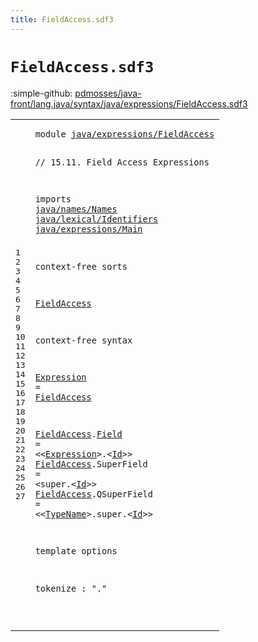 ```yaml
---
title: FieldAccess.sdf3
---
```


# `FieldAccess.sdf3`

:simple-github: [pdmosses/java-front/lang.java/syntax/java/expressions/FieldAccess.sdf3]

[pdmosses/java-front/lang.java/syntax/java/expressions/FieldAccess.sdf3]: https://github.com/pdmosses/java-front/blob/master/lang.java/syntax/java/expressions/FieldAccess.sdf3 "The source file on GitHub"

<div class="sdf3"><table class="highlighttable"><tbody><tr><td class="linenos"><div class="linenodiv"><pre><span></span>1
2
3
4
5
6
7
8
9
10
11
12
13
14
15
16
17
18
19
20
21
22
23
24
25
26
27
</pre></div></td>
<td class="code"><pre><code><span class="keyword">module</span> <a href="../Main.sdf3#java/expressions/FieldAccess_181_209" id="java/expressions/FieldAccess_7_35" title="Referenced at ../Main.sdf3 line 10">java/expressions/FieldAccess</a>

<span class="layout">// 15.11. Field Access Expressions</span>

<span class="keyword">imports</span>
  <a href="../../names/Names.sdf3#java/names/Names_7_23" id="java/names/Names_83_99" title="Defined at ../../names/Names.sdf3 line 1">java/names/Names</a>
  <a href="../../lexical/Identifiers.sdf3#java/lexical/Identifiers_7_31" id="java/lexical/Identifiers_102_126" title="Defined at ../../lexical/Identifiers.sdf3 line 1">java/lexical/Identifiers</a>
  <a href="../Main.sdf3#java/expressions/Main_7_28" id="java/expressions/Main_129_150" title="Defined at ../Main.sdf3 line 1">java/expressions/Main</a>

<span class="keyword">context-free sorts</span>

  <a href="../AssignmentOperators.sdf3#FieldAccess_938_949" id="FieldAccess_174_185" title="Referenced at ../AssignmentOperators.sdf3 line 30; ../Disambiguation.sdf3 line 57; line 16">FieldAccess</a>

<span class="keyword">context-free syntax</span>
  
  <a href="#Expression_270_280" id="Expression_212_222" title="Referenced at line 18">Expression</a> = <a href="#FieldAccess_174_185" id="FieldAccess_225_236" title="Defined at line 12, 18, 19, 20">FieldAccess</a>
  
  <a href="../AssignmentOperators.sdf3#FieldAccess_938_949" id="FieldAccess_242_253" title="Referenced at ../AssignmentOperators.sdf3 line 30; ../Disambiguation.sdf3 line 57; line 16">FieldAccess</a>.<span class="cons_Constructor"><a href="../Disambiguation.sdf3#Field_1150_1155" id="Field_254_259" title="Referenced at ../Disambiguation.sdf3 line 57">Field</a></span>       = &lt;&lt;<a href="#Expression_212_222" id="Expression_270_280" title="Defined at line 16">Expression</a>&gt;<span class="cons_String">.</span>&lt;<a href="../../lexical/Identifiers.sdf3#Id_141_143" id="Id_283_285" title="Defined at ../../lexical/Identifiers.sdf3 line 15, 23">Id</a>&gt;&gt;
  <a href="../AssignmentOperators.sdf3#FieldAccess_938_949" id="FieldAccess_290_301" title="Referenced at ../AssignmentOperators.sdf3 line 30; ../Disambiguation.sdf3 line 57; line 16">FieldAccess</a>.<span class="cons_Constructor"><span id="SuperField_302_312" title="Not referenced locally, nor via imports">SuperField</span></span>  = &lt;<span class="cons_String">super.</span>&lt;<a href="../../lexical/Identifiers.sdf3#Id_141_143" id="Id_324_326" title="Defined at ../../lexical/Identifiers.sdf3 line 15, 23">Id</a>&gt;&gt;
  <a href="../AssignmentOperators.sdf3#FieldAccess_938_949" id="FieldAccess_331_342" title="Referenced at ../AssignmentOperators.sdf3 line 30; ../Disambiguation.sdf3 line 57; line 16">FieldAccess</a>.<span class="cons_Constructor"><span id="QSuperField_343_354" title="Not referenced locally, nor via imports">QSuperField</span></span> = &lt;&lt;<a href="../../names/Names.sdf3#TypeName_145_153" id="TypeName_359_367" title="Defined at ../../names/Names.sdf3 line 11, 21, 22">TypeName</a>&gt;<span class="cons_String">.super.</span>&lt;<a href="../../lexical/Identifiers.sdf3#Id_141_143" id="Id_376_378" title="Defined at ../../lexical/Identifiers.sdf3 line 15, 23">Id</a>&gt;&gt;


<span class="keyword">template options</span>
  
  <span class="keyword">tokenize</span> : "."
  
  
</code></pre></td></tr></tbody></table></div>